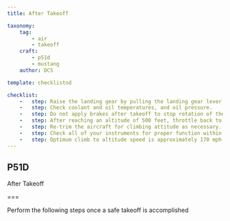 ```yaml
---
title: After Takeoff 

taxonomy:
    tag:
        - air
        - takeoff
    craft:
        - p51d
        - mustang
    author: DCS

template: checklistnd

checklist:
    -   step: Raise the landing gear by pulling the landing gear lever inward and up. Be sure the lever catches in the up position. In a minimum-run takeoff, raise the flaps when altitude is at least 200 feet, a sufficient airspeed has been attained and all obstacles have been cleared.
    -   step: Check coolant and oil temperatures, and oil pressure. 
    -   step: Do not apply brakes after takeoff to stop rotation of the wheels to prevent the brake disks from seizing. 
    -   step: After reaching an altitude of 500 feet, throttle back to 46” of manifold at 2700 RPM.
    -   step: Re-trim the aircraft for climbing attitude as necessary.
    -   step: Check all of your instruments for proper function within normal parameters. In doing so, be sure to check the ammeter indicator showing proper charging from the generator. Immediately after takeoff, the rate of charge should not exceed 100 amps, dropping back to the normal 50 amps or less after 5 minutes of operation. If the charge does not reduce, turn the generator disconnect switch to OFF and return to the airfield. Also check the hydraulic pressure to read approximately 1000 PSI after the landing gear has been retracted. 
    -   step: Optimum climb to altitude speed is approximately 170 mph. 
---
```


## P51D 
After Takeoff  

===

Perform the following steps once a safe takeoff is accomplished
